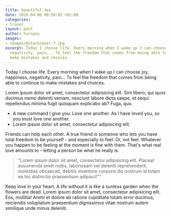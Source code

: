 ```yaml
---
title: beautiful day
date: 2016-04-06 00:50:03 +02:00
categories:
- travel
layout: post
author: hornyou
images:
- images/@stock/post-7.jpg
excerpt: Today I choose life. Every morning when I wake up I can choose joy, happiness,
  negativity, pain... To feel the freedom that comes from being able to continue to
  make mistakes and choices.
---
```


Today I choose life. Every morning when I wake up I can choose joy, happiness, negativity, pain... To feel the freedom that comes from being able to continue to make mistakes and choices.

Lorem ipsum dolor sit amet, consectetur adipisicing elit. Sint libero, qui quos ducimus nemo deleniti veniam, nesciunt labore dicta saepe, et sequi repellendus minima fugit quisquam explicabo ab? Fuga, quo.

* A new command I give you: Love one another. As I have loved you, so you must love one another.
* Lorem ipsum dolor sit amet, consectetur adipisicing elit.

Friends can help each other. A true friend is someone who lets you have total freedom to be yourself - and especially to feel. Or, not feel. Whatever you happen to be feeling at the moment is fine with them. That's what real love amounts to - letting a person be what he really is.


> "Lorem ipsum dolor sit amet, consectetur adipisicing elit. Placeat assumenda amet nobis, laboriosam vel deleniti reprehenderit, molestias obcaecati, debitis inventore corporis illo nostrum id totam ea hic distinctio praesentium adipisci!""


Keep love in your heart. A life without it is like a sunless garden when the flowers are dead. Lorem ipsum dolor sit amet, consectetur adipisicing elit. Eos, mollitia! Animi et dolore ab ratione cupiditate totam error ducimus, reiciendis voluptatum praesentium dignissimos vitae nostrum autem similique unde minus deleniti.

